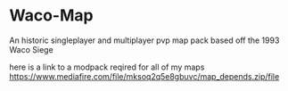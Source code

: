 # Waco-Map
An historic singleplayer and multiplayer pvp map pack based off the 1993 Waco Siege

here is a link to a modpack reqired for all of my maps https://www.mediafire.com/file/mksoq2q5e8gbuvc/map_depends.zip/file
